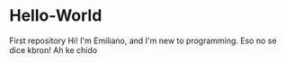 # Hello-World
First repository
Hi! I'm Emiliano, and I'm new to programming.
Eso no se dice kbron!
Ah ke chido
